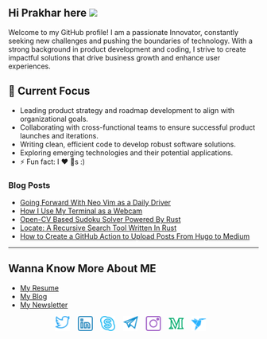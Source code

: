 ## Hi Prakhar here <a href="https://pr4k.github.io/"><img src="https://media.giphy.com/media/hvRJCLFzcasrR4ia7z/giphy.gif" width="25px"></a>

Welcome to my GitHub profile! I am a passionate Innovator, constantly seeking new challenges and pushing the boundaries of technology. With a strong background in product development and coding, I strive to create impactful solutions that drive business growth and enhance user experiences.

## 🔭 Current Focus

- Leading product strategy and roadmap development to align with organizational goals.
- Collaborating with cross-functional teams to ensure successful product launches and iterations.
- Writing clean, efficient code to develop robust software solutions.
- Exploring emerging technologies and their potential applications.
- ⚡ Fun fact: I :heart: :dog:s :)

### Blog Posts
<!-- BLOG-POST-LIST:START -->
- [Going Forward With Neo Vim as a Daily Driver](https://betterprogramming.pub/going-forward-with-neo-vim-as-a-daily-driver-8624489d0143?source=rss-cd1db4b63ce1------2)
- [How I Use My Terminal as a Webcam](https://betterprogramming.pub/how-i-use-my-terminal-as-a-webcam-b706ccc9d216?source=rss-cd1db4b63ce1------2)
- [Open-CV Based Sudoku Solver Powered By Rust](https://towardsdatascience.com/open-cv-based-sudoku-solver-powered-by-rust-df256653d5b3?source=rss-cd1db4b63ce1------2)
- [Locate: A Recursive Search Tool Written In Rust](https://betterprogramming.pub/locate-a-recursive-search-tool-6e497d0134ba?source=rss-cd1db4b63ce1------2)
- [How to Create a GitHub Action to Upload Posts From Hugo to Medium](https://betterprogramming.pub/how-to-create-a-github-action-to-upload-posts-from-hugo-to-medium-6a2a5ba9818e?source=rss-cd1db4b63ce1------2)
<!-- BLOG-POST-LIST:END -->

---
## Wanna Know More About ME

- [My Resume](https://pr4k.github.io/assets/Prakhar_CV.pdf)
- [My Blog](https://pr4k.github.io)
- [My Newsletter](https://theblurcode.substack.com/?r=a1cng&utm_campaign=pub-share-checklist)

<p align='center'>
 <a href = https://twitter.com/me_prakhar><img height="30" src = "twitter.svg" ></a> &nbsp;&nbsp;  <a href = https://www.linkedin.com/in/pr4k><img height="30" src = "linkedin.svg" ></a> &nbsp;&nbsp;  <a href = https://join.skype.com/invite/oZkUaPq8hsnw><img height="30" src = "skype.svg" ></a> &nbsp;&nbsp; <a href = https://t.me/Prakharkaushik><img height="30" src = "telegram.svg" ></a> &nbsp;&nbsp; <a href = https://www.instagram.com/prakhar.kaush><img height="30" src = "instagram.svg" ></a> &nbsp;&nbsp;  <a href = https://medium.com/@pr4k><img height="30" src = "medium.svg" ></a> &nbsp;&nbsp; <a href = https://www.freelancer.in/u/Prakhark19><img height="30" src = "freelancer.com.svg" ></a> &nbsp;&nbsp;   

 </p>
